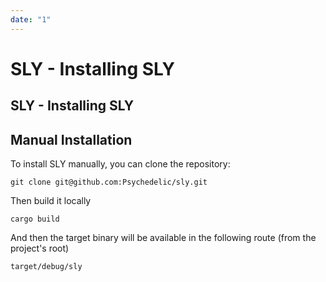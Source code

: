 ```yaml
---
date: "1"
---
```

# SLY - Installing SLY

## SLY - Installing SLY


## Manual Installation

To install SLY manually, you can clone the repository:

```
git clone git@github.com:Psychedelic/sly.git
```

Then build it locally

```
cargo build
```

And then the target binary will be available in the following route (from the project's root)

```
target/debug/sly
```
